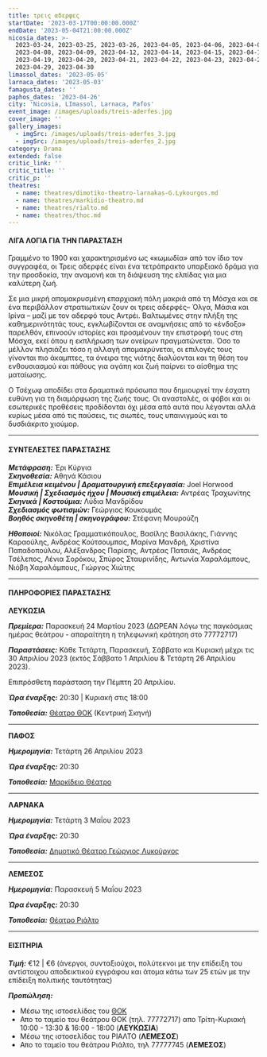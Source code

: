 ```yaml
---
title: τρεις αδερφες
startDate: '2023-03-17T00:00:00.000Z'
endDate: '2023-05-04T21:00:00.000Z'
nicosia_dates: >-
  2023-03-24, 2023-03-25, 2023-03-26, 2023-04-05, 2023-04-06, 2023-04-07,
  2023-04-08, 2023-04-09, 2023-04-12, 2023-04-14, 2023-04-15, 2023-04-16,
  2023-04-19, 2023-04-20, 2023-04-21, 2023-04-22, 2023-04-23, 2023-04-28,
  2023-04-29, 2023-04-30
limassol_dates: '2023-05-05'
larnaca_dates: '2023-05-03'
famagusta_dates: ''
paphos_dates: '2023-04-26'
city: 'Nicosia, LImassol, Larnaca, Pafos'
event_image: /images/uploads/treis-aderfes.jpg
cover_image: ''
gallery_images:
  - imgSrc: /images/uploads/treis-aderfes_3.jpg
  - imgSrc: /images/uploads/treis-aderfes_2.jpg
category: Drama
extended: false
critic_link: ''
critic_title: ''
critic_p: ''
theatres:
  - name: theatres/dimotiko-theatro-larnakas-G.Lykourgos.md
  - name: theatres/markidio-theatro.md
  - name: theatres/rialto.md
  - name: theatres/thoc.md
---
```


#### ΛΙΓΑ ΛΟΓΙΑ ΓΙΑ ΤΗΝ ΠΑΡΑΣΤΑΣΗ

Γραμμένο το 1900 και χαρακτηρισμένο ως «κωμωδία» από τον ίδιο τον συγγραφέα, οι Τρεις αδερφές είναι ένα τετράπρακτο υπαρξιακό δράμα για την προσδοκία, την αναμονή και τη διάψευση της ελπίδας για μια καλύτερη ζωή.

Σε μια μικρή απομακρυσμένη επαρχιακή πόλη μακριά από τη Μόσχα και σε ένα περιβάλλον στρατιωτικών ζουν οι τρεις αδερφές– Όλγα, Μάσια και Ιρίνα – μαζί με τον αδερφό τους Αντρέι. Βαλτωμένες στην πλήξη της καθημερινότητάς τους, εγκλωβίζονται σε αναμνήσεις από το «ένδοξο» παρελθόν, επινοούν ιστορίες και προσμένουν την επιστροφή τους στη Μόσχα, εκεί όπου η εκπλήρωση των ονείρων πραγματώνεται. Όσο το μέλλον πλησιάζει τόσο η αλλαγή απομακρύνεται, οι επιλογές τους γίνονται πιο άκαμπτες, τα όνειρα της νιότης διαλύονται και τη θέση του ενθουσιασμού και πάθους για αγάπη και ζωή παίρνει το αίσθημα της ματαίωσης.

Ο Τσέχωφ αποδίδει στα δραματικά πρόσωπα που δημιουργεί την έσχατη ευθύνη για τη διαμόρφωση της ζωής τους. Οι αναστολές, οι φόβοι και οι εσωτερικές προθέσεις προδίδονται όχι μέσα από αυτά που λέγονται αλλά κυρίως μέσα από τις παύσεις, τις σιωπές, τους υπαινιγμούς και το δυσδιάκριτο χιούμορ.

***

#### ΣΥΝΤΕΛΕΣΤΕΣ ΠΑΡΑΣΤΑΣΗΣ

***Μετάφραση:*** Έρι Κύργια\
***Σκηνοθεσία:*** Αθηνά Κάσιου\
***Επιμέλεια κειμένου | Δραματουργική επεξεργασία:*** Joel Horwood\
***Μουσική | Σχεδιασμός ήχου | Μουσική επιμέλεια:*** Αντρέας Τραχωνίτης\
***Σκηνικά | Κοστούμια:*** Λύδια Μανδρίδου\
***Σχεδιασμός φωτισμών:*** Γεώργιος Κουκουμάς\
***Βοηθός σκηνοθέτη | σκηνογράφου:*** Στέφανη Μουρούζη

***Ηθοποιοί:*** Νικόλας Γραμματικόπουλος, Βασίλης Βασιλάκης, Γιάννης Καραούλης, Ανδρέας Κούτσουμπας, Μαρίνα Μανδρή, Χριστίνα Παπαδοπούλου, Αλέξανδρος Παρίσης, Αντρέας Πατσιάς, Ανδρέας Τσέλεπος, Λένια Σορόκου, Σπύρος Σταυρινίδης, Αντωνία Χαραλάμπους, Νιόβη Χαραλάμπους, Γιώργος Χιώτης

***

#### ΠΛΗΡΟΦΟΡΙΕΣ ΠΑΡΑΣΤΑΣΗΣ

**ΛΕΥΚΩΣΙΑ**

***Πρεμίερα:*** Παρασκευή 24 Μαρτίου 2023 (ΔΩΡΕΑΝ λόγω της παγκόσμιας ημέρας θεάτρου - απαραίτητη η τηλεφωνική κράτηση στο 77772717)

***Παραστάσεις:*** Κάθε Τετάρτη, Παρασκευή, Σάββατο και Κυριακή μέχρι τις 30 Απριλίου 2023 (εκτός Σάββατο 1 Απριλίου & Τετάρτη 26 Απριλίου 2023).

Επιπρόσθετη παράσταση την Πέμπτη 20 Απριλίου.

***Ώρα έναρξης:*** 20:30 | Κυριακή στις 18:00

***Τοποθεσία:*** [Θέατρο ΘΟΚ](?#map "") (Κεντρική Σκηνή)

***

**ΠΑΦΟΣ**

***Ημερομηνία:*** Τετάρτη 26 Απριλίου 2023

***Ώρα έναρξης:*** 20:30

***Τοποθεσία:*** [Μαρκίδειο Θέατρο](?#map "")

***

**ΛΑΡΝΑΚΑ**

***Ημερομηνία:*** Τετάρτη 3 Μαΐου 2023

***Ώρα έναρξης:*** 20:30

***Τοποθεσία:*** [Δημοτικό Θέατρο Γεώργιος Λυκούργος](?#map "")

***

**ΛΕΜΕΣΟΣ**

***Ημερομηνία:*** Παρασκευή 5 Μαΐου 2023

***Ώρα έναρξης:*** 20:30

***Τοποθεσία:*** [Θέατρο Ριάλτο](?#map "")

***

#### ΕΙΣΙΤΗΡΙΑ

***Τιμή:*** €12 | €6 (άνεργοι, συνταξιούχοι, πολύτεκνοι με την επίδειξη του αντίστοιχου αποδεικτικού εγγράφου και άτομα κάτω των 25 ετών με την επίδειξη πολιτικής ταυτότητας)

***Προπώληση:***

* Μέσω της ιστοσελίδας του [ΘΟΚ](https://tickets.thoc.org.cy/event/thoc-treis-aderfes/?lang=el "")
* Απο το ταμείο του θεάτρου ΘΟΚ (τηλ. 77772717) απο Τρίτη-Κυριακή 10:00 -  13:30 & 16:00 - 18:00 (**ΛΕΥΚΩΣΙΑ**)
* Μέσω της ιστοσελίδας του ΡΙΑΛΤΟ (**ΛΕΜΕΣΟΣ**)
* Απο το ταμείο του θεάτρου Ριάλτο, τηλ 77777745 (**ΛΕΜΕΣΟΣ**)
